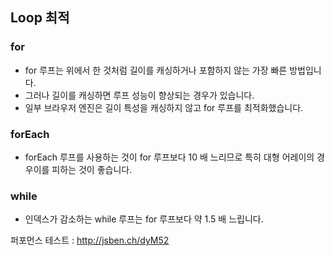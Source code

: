

## Loop 최적 

### for
- for 루프는 위에서 한 것처럼 길이를 캐싱하거나 포함하지 않는 가장 빠른 방법입니다.
- 그러나 길이를 캐싱하면 루프 성능이 향상되는 경우가 있습니다.
- 일부 브라우저 엔진은 길이 특성을 캐싱하지 않고 for 루프를 최적화했습니다.

### forEach
- forEach 루프를 사용하는 것이 for 루프보다 10 배 느리므로 특히 대형 어레이의 경우이를 피하는 것이 좋습니다.

### while
- 인덱스가 감소하는 while 루프는 for 루프보다 약 1.5 배 느립니다.



퍼포먼스 테스트 : http://jsben.ch/dyM52
